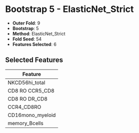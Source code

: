 # Bootstrap 5 - ElasticNet_Strict

- **Outer Fold**: 9
- **Bootstrap**: 5
- **Method**: ElasticNet_Strict
- **Fold Seed**: 54
- **Features Selected**: 6

## Selected Features

| Feature |
|---------|
| NKCD56hi_total |
| CD8 RO CCR5_CD8 |
| CD8 RO DR_CD8 |
| CCR4_CD8RO |
| CD16mono_myeloid |
| memory_Bcells |
